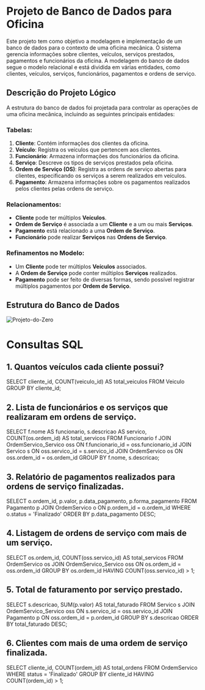 # Projeto de Banco de Dados para Oficina

Este projeto tem como objetivo a modelagem e implementação de um banco de dados para o contexto de uma oficina mecânica. O sistema gerencia informações sobre clientes, veículos, serviços prestados, pagamentos e funcionários da oficina. A modelagem do banco de dados segue o modelo relacional e está dividida em várias entidades, como clientes, veículos, serviços, funcionários, pagamentos e ordens de serviço.

## Descrição do Projeto Lógico

A estrutura do banco de dados foi projetada para controlar as operações de uma oficina mecânica, incluindo as seguintes principais entidades:

### Tabelas:

1. **Cliente**: Contém informações dos clientes da oficina.
2. **Veículo**: Registra os veículos que pertencem aos clientes.
3. **Funcionário**: Armazena informações dos funcionários da oficina.
4. **Serviço**: Descreve os tipos de serviços prestados pela oficina.
5. **Ordem de Serviço (OS)**: Registra as ordens de serviço abertas para clientes, especificando os serviços a serem realizados em veículos.
6. **Pagamento**: Armazena informações sobre os pagamentos realizados pelos clientes pelas ordens de serviço.

### Relacionamentos:

- **Cliente** pode ter múltiplos **Veículos**.
- **Ordem de Serviço** é associada a um **Cliente** e a um ou mais **Serviços**.
- **Pagamento** está relacionado a uma **Ordem de Serviço**.
- **Funcionário** pode realizar **Serviços** nas **Ordens de Serviço**.

### Refinamentos no Modelo:

- Um **Cliente** pode ter múltiplos **Veículos** associados.
- A **Ordem de Serviço** pode conter múltiplos **Serviços** realizados.
- **Pagamento** pode ser feito de diversas formas, sendo possível registrar múltiplos pagamentos por **Ordem de Serviço**.

## Estrutura do Banco de Dados

![Projeto-do-Zero](https://github.com/user-attachments/assets/664e8070-5053-4f83-8607-ad744c6e2996)

# Consultas SQL

## 1. Quantos veículos cada cliente possui?

SELECT cliente_id, COUNT(veiculo_id) AS total_veiculos
FROM Veiculo
GROUP BY cliente_id;

## 2. Lista de funcionários e os serviços que realizaram em ordens de serviço.

SELECT f.nome AS funcionario, s.descricao AS servico, COUNT(os.ordem_id) AS total_servicos
FROM Funcionario f
JOIN OrdemServico_Servico oss ON f.funcionario_id = oss.funcionario_id
JOIN Servico s ON oss.servico_id = s.servico_id
JOIN OrdemServico os ON oss.ordem_id = os.ordem_id
GROUP BY f.nome, s.descricao;

## 3. Relatório de pagamentos realizados para ordens de serviço finalizadas.

SELECT o.ordem_id, p.valor, p.data_pagamento, p.forma_pagamento
FROM Pagamento p
JOIN OrdemServico o ON p.ordem_id = o.ordem_id
WHERE o.status = 'Finalizado'
ORDER BY p.data_pagamento DESC;

## 4. Listagem de ordens de serviço com mais de um serviço.

SELECT os.ordem_id, COUNT(oss.servico_id) AS total_servicos
FROM OrdemServico os
JOIN OrdemServico_Servico oss ON os.ordem_id = oss.ordem_id
GROUP BY os.ordem_id
HAVING COUNT(oss.servico_id) > 1;

## 5. Total de faturamento por serviço prestado.

SELECT s.descricao, SUM(p.valor) AS total_faturado
FROM Servico s
JOIN OrdemServico_Servico oss ON s.servico_id = oss.servico_id
JOIN Pagamento p ON oss.ordem_id = p.ordem_id
GROUP BY s.descricao
ORDER BY total_faturado DESC;

## 6. Clientes com mais de uma ordem de serviço finalizada.

SELECT cliente_id, COUNT(ordem_id) AS total_ordens
FROM OrdemServico
WHERE status = 'Finalizado'
GROUP BY cliente_id
HAVING COUNT(ordem_id) > 1;

